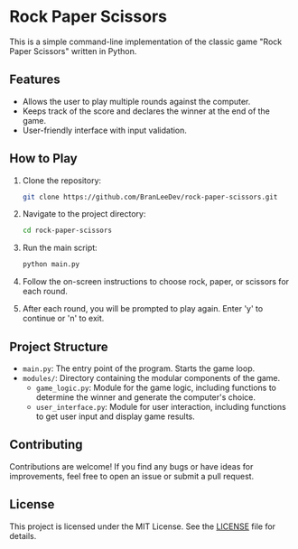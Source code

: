 # Rock Paper Scissors

This is a simple command-line implementation of the classic game "Rock Paper Scissors" written in Python.

## Features

- Allows the user to play multiple rounds against the computer.
- Keeps track of the score and declares the winner at the end of the game.
- User-friendly interface with input validation.

## How to Play

1. Clone the repository:

   ```bash
   git clone https://github.com/BranLeeDev/rock-paper-scissors.git
   ```

2. Navigate to the project directory:

   ```bash
   cd rock-paper-scissors
   ```

3. Run the main script:

   ```bash
   python main.py
   ```

4. Follow the on-screen instructions to choose rock, paper, or scissors for each round.

5. After each round, you will be prompted to play again. Enter 'y' to continue or 'n' to exit.

## Project Structure

- `main.py`: The entry point of the program. Starts the game loop.
- `modules/`: Directory containing the modular components of the game.
  - `game_logic.py`: Module for the game logic, including functions to determine the winner and generate the computer's choice.
  - `user_interface.py`: Module for user interaction, including functions to get user input and display game results.

## Contributing

Contributions are welcome! If you find any bugs or have ideas for improvements, feel free to open an issue or submit a pull request.

## License

This project is licensed under the MIT License. See the [LICENSE](LICENSE) file for details.
